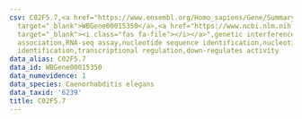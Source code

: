 ```yaml
---
csv: C02F5.7,<a href="https://www.ensembl.org/Homo_sapiens/Gene/Summary?db=core;g=WBGene00015350"
  target="_blank">WBGene00015350</a>,<a href="https://www.ncbi.nlm.nih.gov/pubmed/27496166"
  target="_blank"><i class="fas fa-file"></i></a>",genetic interference,functional
  association,RNA-seq assay,nucleotide sequence identification,nucleotide sequence
  identification,transcriptional regulation,down-regulates activity
data_alias: C02F5.7
data_id: WBGene00015350
data_numevidence: 1
data_species: Caenorhabditis elegans
data_taxid: '6239'
title: C02F5.7
---
```

